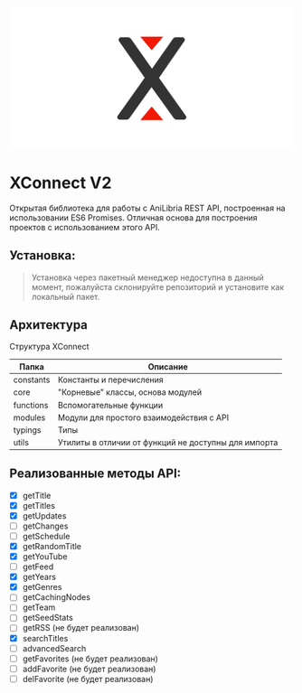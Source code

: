 ![XConnect logo](repo-cover.svg)

# XConnect V2

Открытая библиотека для работы с AniLibria REST API, построенная на использовании ES6 Promises.
Отличная основа для построения проектов с использованием этого API.

<!-- - [Live demo](https://codesandbox.io/embed/xconnect-random-release-otyzs?fontsize=14&hidenavigation=1&theme=dark)
- [Online docs](https://maxqwars.github.io/xconnect/) -->

## Установка:

> Установка через пакетный менеджер недоступна в данный момент, пожалуйста склонируйте репозиторий и установите как локальный пакет.

## Архитектура

Структура XConnect

| Папка     | Описание                                             |
| --------- | ---------------------------------------------------- |
| constants | Константы и перечисления                             |
| core      | "Корневые" классы, основа модулей                    |
| functions | Вспомогательные функции                              |
| modules   | Модули для простого взаимодействия с API             |
| typings   | Типы                                                 |
| utils     | Утилиты в отличии от функций не доступны для импорта |

## Реализованные методы API:

- [x] getTitle
- [X] getTitles
- [x] getUpdates
- [ ] getChanges
- [ ] getSchedule
- [x] getRandomTitle
- [x] getYouTube
- [ ] getFeed
- [x] getYears
- [x] getGenres
- [ ] getCachingNodes
- [ ] getTeam
- [ ] getSeedStats
- [ ] getRSS (не будет реализован)
- [x] searchTitles
- [ ] advancedSearch
- [ ] getFavorites (не будет реализован)
- [ ] addFavorite (не будет реализован)
- [ ] delFavorite (не будет реализован)
